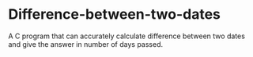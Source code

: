 # Difference-between-two-dates
A C program that can accurately calculate difference between two dates and give the answer in number of days passed.
